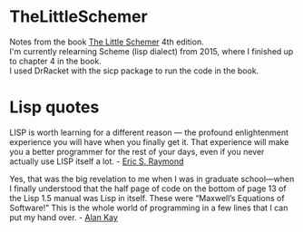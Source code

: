 # TheLittleSchemer
Notes from the book [The Little Schemer](https://mitpress.mit.edu/9780262560993/the-little-schemer/) 4th edition.  
I'm currently relearning Scheme (lisp dialect) from 2015, where I finished up to chapter 4 in the book.  
I used DrRacket with the sicp package to run the code in the book.  

# Lisp quotes
LISP is worth learning for a different reason — the profound enlightenment experience you will have when you finally get it. That experience will make you a better programmer for the rest of your days, even if you never actually use LISP itself a lot. - [Eric S. Raymond](http://www.catb.org/~esr/faqs/hacker-howto.html)  

Yes, that was the big revelation to me when I was in graduate school—when I finally understood that the half page of code on the bottom of page 13 of the Lisp 1.5 manual was Lisp in itself. These were “Maxwell’s Equations of Software!” This is the whole world of programming in a few lines that I can put my hand over. - [Alan Kay](https://queue.acm.org/detail.cfm?id=1039523)  
